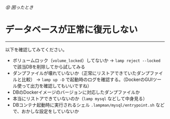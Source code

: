 ###### 😵 困ったとき

# データベースが正常に復元しない
----------------------------------------------------------------------

以下を確認してみてください。

- ボリュームロック（`volume_locked`）してないか → `lamp reject --locked` で該当DBを削除してから試してみる
- ダンプファイルが壊れていないか（正常にリストアできていたダンプファイルと比較） → `lamp up -D` で起動時のログを確認する。（DockerのGUIツール使って出力を確認してもいいですね）
- DBのDockerイメージのバージョンに対応したダンプファイルか
- 本当にリストアできていないのか（`lamp mysql` などして中身見る）
- DBコンテナ起動時に実行されるシェル `.lampman/mysql/entrypoint.sh` などで、おかしな設定をしていないか

